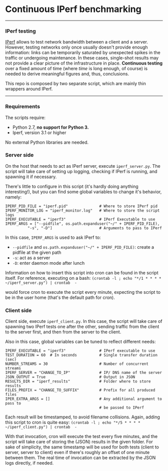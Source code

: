 # Continuous IPerf benchmarking
---

### IPerf testing
[IPerf](https://iperf.fr/) allows to test network bandwidth between a client and a server. However, testing networks only once usually doesn't provide enough information: links can be temporarily saturated by unexpected spikes in the traffic or undergoing maintenance. In these cases, single-shot results may not provide a clear picture of the infrastructure in place. **Continuous testing** over a fixed amount of time (where *time* is long enough, of course) is needed to derive meaningful figures and, thus, conclusions.  

This repo is composed by two separate script, which are mainly thin wrappers around IPerf.

---

### Requirements
The scripts require:
 - Python 2.7,  **no support for Python 3.**
 - Iperf, version 3.1 or higher

No external Python libraries are needed.

### Server side

On the host that needs to act as IPerf server, execute `iperf_server.py`. The script will take care of setting up logging, checking if IPerf is running, and spawning it
if necessary.

There's little to configure in this script (it's hardly doing anything interesting!), but you can find some global variables to change it's behavior, namely:

    IPERF_PID_FILE = "iperf.pid"              # Where to store IPerf pid
    IPERF_MONITOR_LOG = "iperf_monitor.log"   # Where to store the script logs
    IPERF_EXECUTABLE = "iperf3"               # IPerf Executable to use
    IPERF_ARGS = ["--pidfile", os.path.expanduser("~/" + IPERF_PID_FILE),
              "-s", "-D"]                     # Arguments to pass to IPerf

In this case, `IPERF_ARGS` is used to ask IPerf to:
  - `--pidfile` and `os.path.expanduser("~/" + IPERF_PID_FILE)`: create a pidfile at the given path
  - `-s`: act as a server
  - `-D`: enter daemon mode after lunch

Information on how to insert this script into cron can be found in the script itself. For reference, executing on a bash:
`(crontab -l ; echo "*/1 * * * * ~/iperf_server.py") | crontab  - `

would force cron to execute the script every minute, expecting the script to be in the user home (that's the default path for cron).


### Client side

Client side, execute `iperf_client.py`. In this case, the script will take care of spawning two IPerf tests one after the other, sending traffic from the client to the server first, and then from the server to the client.

Also in this case, global variables can be tuned to reflect different needs:

    IPERF_EXECUTABLE = "iperf3"               # IPerf executable to use
    TEST_DURATION = 60  # In seconds          # Single transfer duration (sec)
    NUMBER_STREAMS = 30                       # Number of concurrent streams
    IPERF_SERVER = "CHANGE_TO_IP"             # IP/ DNS name of the server
    JSON_OUTPUT = True                        # Output in JSON
    RESULTS_DIR = "iperf_results"             # Folder where to store results
    FILES_PREFIX = "CHANGE_TO_SUFFIX"         # Prefix for all produced files
    IPER_EXTRA_ARGS = []                      # Any additional argument to pass to
                                              # be passed to IPerf

Each result will be timestamped, to avoid filename collisions. Again, adding this script to cron is quite easy:
`(crontab -l ; echo "*/5 * * * * ~/iperf_client.py") | crontab  - `

With that invocation, cron will execute the test every five minutes, and the script will take care of storing the (JSON) results in the given folder. For sake of simplicity, the same timestamp will be used for both tests (client to server, server to client) even if there's roughly an offset of one minute between them. The real time of invocation can be extracted by the JSON logs directly, if needed.
